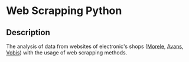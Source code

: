 # Web Scrapping Python

## Description
The analysis of data from websites of electronic's shops ([Morele](https://www.morele.net/), [Avans](https://www.avans.pl/), [Vobis](https://vobis.pl/)) with the usage of web scrapping methods.
